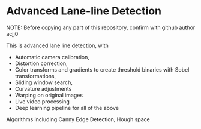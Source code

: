# Advanced Lane-line Detection

NOTE: Before copying any part of this repository, confirm with github author acjj0


This is advanced lane line detection, with 
* Automatic camera calibration,  
* Distortion correction, 
* Color transforms and gradients to create threshold binaries with Sobel transformations,
* Sliding window search,
* Curvature adjustments
* Warping on original images
* Live video processing
* Deep learning pipeline for all of the above

Algorithms including Canny Edge Detection, Hough space 
